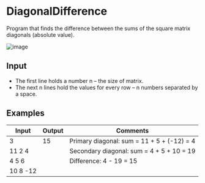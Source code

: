 # DiagonalDifference
Program that finds the difference between the sums of the square matrix diagonals (absolute value).

![image](https://user-images.githubusercontent.com/81368587/171424472-0a4cc66e-d6ab-45a4-8e3e-836471306b47.png)

 Input
 --------
-	The first line holds a number n – the size of matrix.
-	The next n lines hold the values for every row – n numbers separated by a space.

Examples
------------

Input |	Output |	Comments
------|-------|-----------
3 | 15 | Primary diagonal: sum = 11 + 5 + (-12) = 4
11 2 4 | | Secondary diagonal: sum = 4 + 5 + 10 = 19
4 5 6 | | Difference: 4 - 19 = 15
10 8 -12 | |

